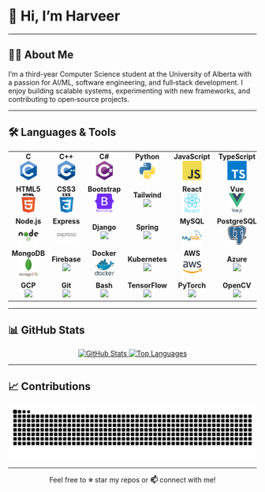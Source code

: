 <p align="center">
  <h1>👋 Hi, I’m Harveer</h1>
</p>

---

## 👨‍💻 About Me
I’m a third-year Computer Science student at the University of Alberta with a passion for AI/ML, software engineering, and full‑stack development. I enjoy building scalable systems, experimenting with new frameworks, and contributing to open‑source projects.

---

## 🛠 Languages & Tools
<p align="center">
  <table>
    <tr>
      <td align="center"><strong>C</strong><br><img src="https://raw.githubusercontent.com/devicons/devicon/master/icons/c/c-original.svg" width="40"/></td>
      <td align="center"><strong>C++</strong><br><img src="https://raw.githubusercontent.com/devicons/devicon/master/icons/cplusplus/cplusplus-original.svg" width="40"/></td>
      <td align="center"><strong>C#</strong><br><img src="https://raw.githubusercontent.com/devicons/devicon/master/icons/csharp/csharp-original.svg" width="40"/></td>
      <td align="center"><strong>Python</strong><br><img src="https://raw.githubusercontent.com/devicons/devicon/master/icons/python/python-original.svg" width="40"/></td>
      <td align="center"><strong>JavaScript</strong><br><img src="https://raw.githubusercontent.com/devicons/devicon/master/icons/javascript/javascript-original.svg" width="40"/></td>
      <td align="center"><strong>TypeScript</strong><br><img src="https://raw.githubusercontent.com/devicons/devicon/master/icons/typescript/typescript-original.svg" width="40"/></td>
    </tr>
    <tr>
      <td align="center"><strong>HTML5</strong><br><img src="https://raw.githubusercontent.com/devicons/devicon/master/icons/html5/html5-original-wordmark.svg" width="40"/></td>
      <td align="center"><strong>CSS3</strong><br><img src="https://raw.githubusercontent.com/devicons/devicon/master/icons/css3/css3-original-wordmark.svg" width="40"/></td>
      <td align="center"><strong>Bootstrap</strong><br><img src="https://raw.githubusercontent.com/devicons/devicon/master/icons/bootstrap/bootstrap-plain-wordmark.svg" width="40"/></td>
      <td align="center"><strong>Tailwind</strong><br><img src="https://www.vectorlogo.zone/logos/tailwindcss/tailwindcss-icon.svg" width="40"/></td>
      <td align="center"><strong>React</strong><br><img src="https://raw.githubusercontent.com/devicons/devicon/master/icons/react/react-original-wordmark.svg" width="40"/></td>
      <td align="center"><strong>Vue</strong><br><img src="https://raw.githubusercontent.com/devicons/devicon/master/icons/vuejs/vuejs-original-wordmark.svg" width="40"/></td>
    </tr>
    <tr>
      <td align="center"><strong>Node.js</strong><br><img src="https://raw.githubusercontent.com/devicons/devicon/master/icons/nodejs/nodejs-original-wordmark.svg" width="40"/></td>
      <td align="center"><strong>Express</strong><br><img src="https://raw.githubusercontent.com/devicons/devicon/master/icons/express/express-original-wordmark.svg" width="40"/></td>
      <td align="center"><strong>Django</strong><br><img src="https://cdn.worldvectorlogo.com/logos/django.svg" width="40"/></td>
      <td align="center"><strong>Spring</strong><br><img src="https://www.vectorlogo.zone/logos/springio/springio-icon.svg" width="40"/></td>
      <td align="center"><strong>MySQL</strong><br><img src="https://raw.githubusercontent.com/devicons/devicon/master/icons/mysql/mysql-original-wordmark.svg" width="40"/></td>
      <td align="center"><strong>PostgreSQL</strong><br><img src="https://raw.githubusercontent.com/devicons/devicon/master/icons/postgresql/postgresql-original.svg" width="40"/></td>
    </tr>
    <tr>
      <td align="center"><strong>MongoDB</strong><br><img src="https://raw.githubusercontent.com/devicons/devicon/master/icons/mongodb/mongodb-original-wordmark.svg" width="40"/></td>
      <td align="center"><strong>Firebase</strong><br><img src="https://www.vectorlogo.zone/logos/firebase/firebase-icon.svg" width="40"/></td>
      <td align="center"><strong>Docker</strong><br><img src="https://raw.githubusercontent.com/devicons/devicon/master/icons/docker/docker-original-wordmark.svg" width="40"/></td>
      <td align="center"><strong>Kubernetes</strong><br><img src="https://www.vectorlogo.zone/logos/kubernetes/kubernetes-icon.svg" width="40"/></td>
      <td align="center"><strong>AWS</strong><br><img src="https://raw.githubusercontent.com/devicons/devicon/master/icons/amazonwebservices/amazonwebservices-original-wordmark.svg" width="40"/></td>
      <td align="center"><strong>Azure</strong><br><img src="https://www.vectorlogo.zone/logos/microsoft_azure/microsoft_azure-icon.svg" width="40"/></td>
    </tr>
    <tr>
      <td align="center"><strong>GCP</strong><br><img src="https://www.vectorlogo.zone/logos/google_cloud/google_cloud-icon.svg" width="40"/></td>
      <td align="center"><strong>Git</strong><br><img src="https://www.vectorlogo.zone/logos/git-scm/git-scm-icon.svg" width="40"/></td>
      <td align="center"><strong>Bash</strong><br><img src="https://www.vectorlogo.zone/logos/gnu_bash/gnu_bash-icon.svg" width="40"/></td>
      <td align="center"><strong>TensorFlow</strong><br><img src="https://www.vectorlogo.zone/logos/tensorflow/tensorflow-icon.svg" width="40"/></td>
      <td align="center"><strong>PyTorch</strong><br><img src="https://www.vectorlogo.zone/logos/pytorch/pytorch-icon.svg" width="40"/></td>
      <td align="center"><strong>OpenCV</strong><br><img src="https://www.vectorlogo.zone/logos/opencv/opencv-icon.svg" width="40"/></td>
    </tr>
  </table>
</p>

---

## 📊 GitHub Stats
<p align="center">
  <a href="https://github.com/anuraghazra/github-readme-stats">
    <img src="https://github-readme-stats.vercel.app/api?username=harry-0168&show_icons=true&theme=radical&hide=issues" alt="GitHub Stats" height="180"/>
  </a>
  <a href="https://github.com/anuraghazra/github-readme-stats">
    <img src="https://github-readme-stats.vercel.app/api/top-langs/?username=harry-0168&layout=compact&theme=radical" alt="Top Languages" height="180"/>
  </a>
</p>

---

## 📈 Contributions
<p align="center">
  <picture>
    <source media="(prefers-color-scheme: dark)" srcset="https://raw.githubusercontent.com/harry-0168/harry-0168/output/github-contribution-grid-snake-dark.svg" />
    <source media="(prefers-color-scheme: light)" srcset="https://raw.githubusercontent.com/harry-0168/harry-0168/output/github-contribution-grid-snake.svg" />
    <img alt="GitHub Contribution Grid Snake" src="https://raw.githubusercontent.com/harry-0168/harry-0168/output/github-contribution-grid-snake.svg" />
  </picture>
</p>

---

<p align="center">Feel free to <strong>⭐️</strong> star my repos or <strong>📫</strong> connect with me!</p>
